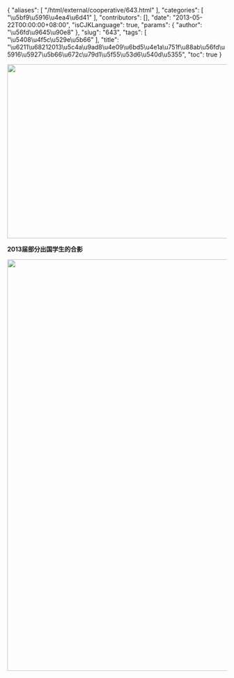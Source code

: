 {
    "aliases": [
        "/html/external/cooperative/643.html"
    ],
    "categories": [
        "\u5bf9\u5916\u4ea4\u6d41"
    ],
    "contributors": [],
    "date": "2013-05-22T00:00:00+08:00",
    "isCJKLanguage": true,
    "params": {
        "author": "\u56fd\u9645\u90e8"
    },
    "slug": "643",
    "tags": [
        "\u5408\u4f5c\u529e\u5b66"
    ],
    "title": "\u6211\u68212013\u5c4a\u9ad8\u4e09\u6bd5\u4e1a\u751f\u88ab\u56fd\u5916\u5927\u5b66\u672c\u79d1\u5f55\u53d6\u540d\u5355",
    "toc": true
}

<img
    src="https://cdn.tfls.online/mirror/full/7f01440531d4e0cbc75e23bc03dc2b7a9e2bff8d.jpg"
    style="display:block;margin-left:auto;margin-right:auto;"
    decoding="async"
    fetchpriority="auto"
    loading="lazy"
    height="400"
    width="600"
/>

**2013届部分出国学生的合影**

**<img
    src="https://cdn.tfls.online/mirror/full/68a50281d201c60be4117ce3c2acf7392bff7ba9.jpg"
    style="display:block;margin-left:auto;margin-right:auto;"
    decoding="async"
    fetchpriority="auto"
    loading="lazy"
    height="945"
    width="591"
/>**

